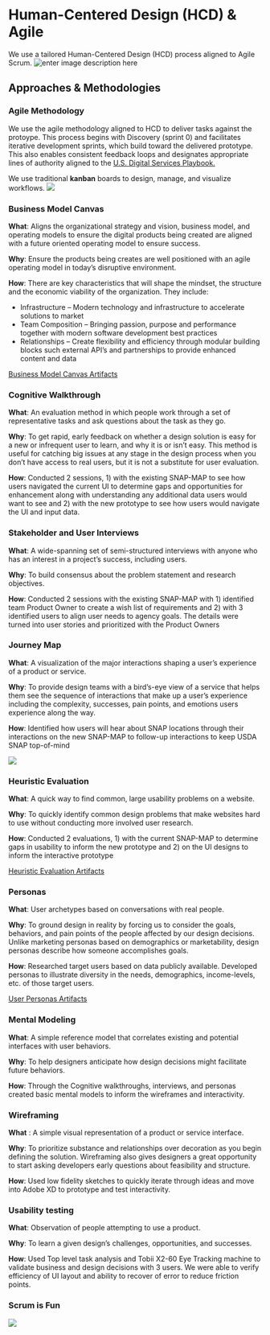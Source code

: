 # Human-Centered Design (HCD) & Agile
We use a tailored Human-Centered Design (HCD) process aligned to Agile Scrum. 
![enter image description here](https://lh3.googleusercontent.com/Pd-WUAOXnHYGbVJtjcxez_D9-l9V9r3xoxUxRi58WPsEGOb1EenOCjrNb--KnTgbBphWwimLKpyN "Human Centered Design Process")
## Approaches & Methodologies
### Agile Methodology
We use the agile methodology aligned to HCD to deliver tasks against the protoype. This process begins with Discovery (sprint 0) and facilitates iterative development sprints, which build toward the delivered prototype. This also enables consistent feedback loops and designates appropriate lines of authority aligned to the [U.S. Digital Services Playbook.](https://github.com/metrostarsystem/usda-dva/blob/master/documentation/usds-playbook.md)

We use traditional **kanban** boards to design, manage, and visualize workflows.
![
](https://lh3.googleusercontent.com/Y52U3hhfcSqO6G75iWwpq4J6gcslJNFZnWbzXnqhOejpj5nNO_SDiWYsZ5W-HnvMqFCVbrcMbBDz "USDA Scrum Meeting")

### Business Model Canvas
**What**: Aligns the organizational strategy and vision, business model, and operating models to ensure the digital products being created are aligned with a future oriented operating model to ensure success.

**Why**:   Ensure the products being creates are well positioned with an agile operating model in today’s disruptive environment.

**How**: There are key characteristics that will shape the mindset, the structure and the economic viability of the organization. They include:
- Infrastructure – Modern technology and infrastructure to accelerate solutions to market
- Team Composition – Bringing passion, purpose and performance together with modern software development best practices
- Relationships – Create flexibility and efficiency through modular building blocks such external API’s and partnerships to provide enhanced content and data

[Business Model Canvas Artifacts](https://github.com/metrostarsystem/usda-dva/blob/master/documentation/business-model-canvas.md)

### Cognitive Walkthrough          
**What**: An evaluation method in which people work through a set of representative tasks and ask questions about the task as they go.

**Why**: To get rapid, early feedback on whether a design solution is easy for a new or infrequent user to learn, and why it is or isn’t easy. This method is useful for catching big issues at any stage in the design process when you don’t have access to real users, but it is not a substitute for user evaluation.

**How**: Conducted 2 sessions, 1) with the existing SNAP-MAP to see how users navigated the current UI to determine gaps and opportunities for enhancement along with understanding any additional data users would want to see and 2) with the new prototype to see how users would navigate the UI and input data. 

### Stakeholder and User Interviews
  
**What**: A wide-spanning set of semi-structured interviews with anyone who has an interest in a project’s success, including users.

**Why**: To build consensus about the problem statement and research objectives.

**How**: Conducted 2 sessions with the existing SNAP-MAP with 1) identified team Product Owner to create a wish list of requirements and 2) with 3 identified users to align user needs to agency goals. The details were turned into user stories and prioritized with the Product Owners

### Journey Map
 
**What**: A visualization of the major interactions shaping a user’s experience of a product or service.

**Why**: To provide design teams with a bird’s-eye view of a service that helps them see the sequence of interactions that make up a user’s experience including the complexity, successes, pain points, and emotions users experience along the way.

**How**: Identified how users will hear about SNAP locations through their interactions on the new SNAP-MAP to follow-up interactions to keep USDA SNAP top-of-mind

![
](https://lh3.googleusercontent.com/ach2yu6rqBL2PA3voQltm7m2TRw5lhgaigLD0gedN-3aAgT6NQVi26MB40mnVbuiDs1kdX56A-Aa "USDA Prototype - Journey Map")

### Heuristic Evaluation   

**What**: A quick way to find common, large usability problems on a website.

**Why**: To quickly identify common design problems that make websites hard to use without conducting more involved user research.

**How**: Conducted 2 evaluations, 1) with the current SNAP-MAP to determine gaps in usability to inform the new prototype and 2) on the UI designs to inform the interactive prototype

[Heuristic Evaluation Artifacts](https://https://github.com/metrostarsystem/usda-dva/blob/master/documentation/heuristic.md)

###  Personas
   
**What**: User archetypes based on conversations with real people.

**Why**: To ground design in reality by forcing us to consider the goals, behaviors, and pain points of the people affected by our design decisions. Unlike marketing personas based on demographics or marketability, design personas describe how someone accomplishes goals.

**How**: Researched target users based on data publicly available. Developed personas to illustrate diversity in the needs, demographics, income-levels, etc. of those target users.

[User Personas Artifacts](https://github.com/metrostarsystem/usda-dva/blob/master/documentation/user-personas.md)

### Mental Modeling
**What**: A simple reference model that correlates existing and potential interfaces with user behaviors.

**Why**: To help designers anticipate how design decisions might facilitate future behaviors.

**How**: Through the Cognitive walkthroughs, interviews, and personas created basic mental models to inform the wireframes and interactivity.  

### Wireframing

**What** : A simple visual representation of a product or service interface.

**Why**: To prioritize substance and relationships over decoration as you begin defining the solution. Wireframing also gives designers a great opportunity to start asking developers early questions about feasibility and structure.

**How**: Used low fidelity sketches to quickly iterate through ideas and move into Adobe XD to prototype and test interactivity. 

### Usability testing
**What**:  Observation of people attempting to use a product.

**Why**: To learn a given design’s challenges, opportunities, and successes.

**How**: Used Top level task analysis and Tobii X2-60 Eye Tracking machine to validate business and design decisions with 3 users. We were able to verify efficiency of UI layout and ability to recover of error to reduce friction points.

### Scrum is Fun
![
](https://lh3.googleusercontent.com/SYagpgpt9xF_OYVzTjKsfndRIULGe9jqLmcwhvnoqKX-DclQatKkhR7j0nYhZpiXgjNHafL20K5A "Scrum is Fun")


